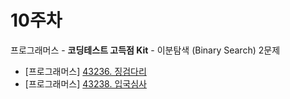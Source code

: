 # 10주차

프로그래머스 - **코딩테스트 고득점 Kit** - 이분탐색 (Binary Search) 2문제

- [프로그래머스] [43236. 징검다리](https://school.programmers.co.kr/learn/courses/30/lessons/43236)
- [프로그래머스] [43238. 입국심사](https://school.programmers.co.kr/learn/courses/30/lessons/43238)
